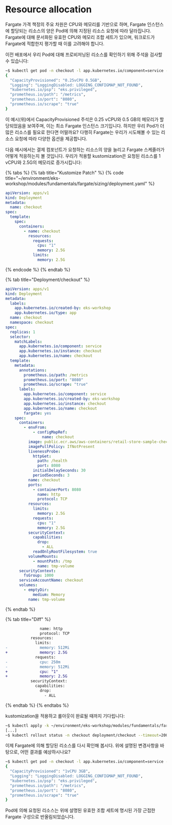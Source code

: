 # Resource allocation

Fargate 가격 책정의 주요 차원은 CPU와 메모리를 기반으로 하며, Fargate 인스턴스에 할당되는 리소스의 양은 Pod에 의해 지정된 리소스 요청에 따라 달라집니다. Fargate에 대해 문서화된 유효한 CPU와 메모리 조합 세트가 있으며, 워크로드가 Fargate에 적합한지 평가할 때 이를 고려해야 합니다.

이전 배포에서 우리 Pod에 대해 프로비저닝된 리소스를 확인하기 위해 주석을 검사할 수 있습니다:

```bash
~$ kubectl get pod -n checkout -l app.kubernetes.io/component=service -o json | jq -r '.items[0].metadata.annotations'
{
  "CapacityProvisioned": "0.25vCPU 0.5GB",
  "Logging": "LoggingDisabled: LOGGING_CONFIGMAP_NOT_FOUND",
  "kubernetes.io/psp": "eks.privileged",
  "prometheus.io/path": "/metrics",
  "prometheus.io/port": "8080",
  "prometheus.io/scrape": "true"
}
```

이 예시(위)에서 CapacityProvisioned 주석은 0.25 vCPU와 0.5 GB의 메모리가 할당되었음을 보여주며, 이는 최소 Fargate 인스턴스 크기입니다. 하지만 우리 Pod가 더 많은 리소스를 필요로 한다면 어떨까요? 다행히 Fargate는 우리가 시도해볼 수 있는 리소스 요청에 따라 다양한 옵션을 제공합니다.

다음 예시에서는 결제 컴포넌트가 요청하는 리소스의 양을 늘리고 Fargate 스케줄러가 어떻게 적응하는지 볼 것입니다. 우리가 적용할 kustomization은 요청된 리소스를 1 vCPU와 2.5G의 메모리로 증가시킵니다:

{% tabs %}
{% tab title="Kustomize Patch" %}
{% code title="~/environment/eks-workshop/modules/fundamentals/fargate/sizing/deployment.yaml" %}
```yaml
apiVersion: apps/v1
kind: Deployment
metadata:
  name: checkout
spec:
  template:
    spec:
      containers:
        - name: checkout
          resources:
            requests:
              cpu: "1"
              memory: 2.5G
            limits:
              memory: 2.5G
```
{% endcode %}
{% endtab %}

{% tab title="Deployment/checkout" %}
```yaml
apiVersion: apps/v1
kind: Deployment
metadata:
  labels:
    app.kubernetes.io/created-by: eks-workshop
    app.kubernetes.io/type: app
  name: checkout
  namespace: checkout
spec:
  replicas: 1
  selector:
    matchLabels:
      app.kubernetes.io/component: service
      app.kubernetes.io/instance: checkout
      app.kubernetes.io/name: checkout
  template:
    metadata:
      annotations:
        prometheus.io/path: /metrics
        prometheus.io/port: "8080"
        prometheus.io/scrape: "true"
      labels:
        app.kubernetes.io/component: service
        app.kubernetes.io/created-by: eks-workshop
        app.kubernetes.io/instance: checkout
        app.kubernetes.io/name: checkout
        fargate: yes
    spec:
      containers:
        - envFrom:
            - configMapRef:
                name: checkout
          image: public.ecr.aws/aws-containers/retail-store-sample-checkout:0.4.0
          imagePullPolicy: IfNotPresent
          livenessProbe:
            httpGet:
              path: /health
              port: 8080
            initialDelaySeconds: 30
            periodSeconds: 3
          name: checkout
          ports:
            - containerPort: 8080
              name: http
              protocol: TCP
          resources:
            limits:
              memory: 2.5G
            requests:
              cpu: "1"
              memory: 2.5G
          securityContext:
            capabilities:
              drop:
                - ALL
            readOnlyRootFilesystem: true
          volumeMounts:
            - mountPath: /tmp
              name: tmp-volume
      securityContext:
        fsGroup: 1000
      serviceAccountName: checkout
      volumes:
        - emptyDir:
            medium: Memory
          name: tmp-volume
```
{% endtab %}

{% tab title="Diff" %}
```diff
               name: http
               protocol: TCP
           resources:
             limits:
-              memory: 512Mi
+              memory: 2.5G
             requests:
-              cpu: 250m
-              memory: 512Mi
+              cpu: "1"
+              memory: 2.5G
           securityContext:
             capabilities:
               drop:
                 - ALL
```
{% endtab %}
{% endtabs %}



kustomization을 적용하고 롤아웃이 완료될 때까지 기다립니다:

```bash
~$ kubectl apply -k ~/environment/eks-workshop/modules/fundamentals/fargate/sizing
[...]
~$ kubectl rollout status -n checkout deployment/checkout --timeout=200s
```

이제 Fargate에 의해 할당된 리소스를 다시 확인해 봅시다. 위에 설명된 변경사항을 바탕으로, 어떤 결과를 예상하시나요?

```bash
~$ kubectl get pod -n checkout -l app.kubernetes.io/component=service -o json | jq -r '.items[0].metadata.annotations'
{
  "CapacityProvisioned": "1vCPU 3GB",
  "Logging": "LoggingDisabled: LOGGING_CONFIGMAP_NOT_FOUND",
  "kubernetes.io/psp": "eks.privileged",
  "prometheus.io/path": "/metrics",
  "prometheus.io/port": "8080",
  "prometheus.io/scrape": "true"
}
```

Pod에 의해 요청된 리소스는 위에 설명된 유효한 조합 세트에 명시된 가장 근접한 Fargate 구성으로 반올림되었습니다.

